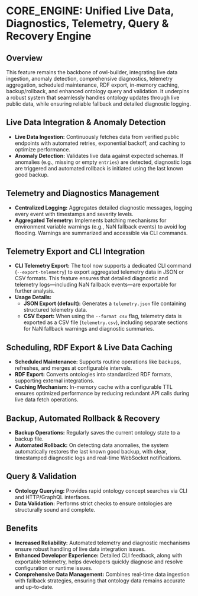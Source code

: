 # CORE_ENGINE: Unified Live Data, Diagnostics, Telemetry, Query & Recovery Engine

## Overview
This feature remains the backbone of owl-builder, integrating live data ingestion, anomaly detection, comprehensive diagnostics, telemetry aggregation, scheduled maintenance, RDF export, in-memory caching, backup/rollback, and enhanced ontology query and validation. It underpins a robust system that seamlessly handles ontology updates through live public data, while ensuring reliable fallback and detailed diagnostic logging.

## Live Data Integration & Anomaly Detection
- **Live Data Ingestion:** Continuously fetches data from verified public endpoints with automated retries, exponential backoff, and caching to optimize performance.
- **Anomaly Detection:** Validates live data against expected schemas. If anomalies (e.g., missing or empty `entries`) are detected, diagnostic logs are triggered and automated rollback is initiated using the last known good backup.

## Telemetry and Diagnostics Management
- **Centralized Logging:** Aggregates detailed diagnostic messages, logging every event with timestamps and severity levels.
- **Aggregated Telemetry:** Implements batching mechanisms for environment variable warnings (e.g., NaN fallback events) to avoid log flooding. Warnings are summarized and accessible via CLI commands.

## Telemetry Export and CLI Integration
- **CLI Telemetry Export:** The tool now supports a dedicated CLI command (`--export-telemetry`) to export aggregated telemetry data in JSON or CSV formats. This feature ensures that detailed diagnostic and telemetry logs—including NaN fallback events—are exportable for further analysis.
- **Usage Details:**
  - **JSON Export (default):** Generates a `telemetry.json` file containing structured telemetry data.
  - **CSV Export:** When using the `--format csv` flag, telemetry data is exported as a CSV file (`telemetry.csv`), including separate sections for NaN fallback warnings and diagnostic summaries.

## Scheduling, RDF Export & Live Data Caching
- **Scheduled Maintenance:** Supports routine operations like backups, refreshes, and merges at configurable intervals.
- **RDF Export:** Converts ontologies into standardized RDF formats, supporting external integrations.
- **Caching Mechanism:** In-memory cache with a configurable TTL ensures optimized performance by reducing redundant API calls during live data fetch operations.

## Backup, Automated Rollback & Recovery
- **Backup Operations:** Regularly saves the current ontology state to a backup file.
- **Automated Rollback:** On detecting data anomalies, the system automatically restores the last known good backup, with clear, timestamped diagnostic logs and real-time WebSocket notifications.

## Query & Validation
- **Ontology Querying:** Provides rapid ontology concept searches via CLI and HTTP/GraphQL interfaces.
- **Data Validation:** Performs strict checks to ensure ontologies are structurally sound and complete.

## Benefits
- **Increased Reliability:** Automated telemetry and diagnostic mechanisms ensure robust handling of live data integration issues.
- **Enhanced Developer Experience:** Detailed CLI feedback, along with exportable telemetry, helps developers quickly diagnose and resolve configuration or runtime issues.
- **Comprehensive Data Management:** Combines real-time data ingestion with fallback strategies, ensuring that ontology data remains accurate and up-to-date.
